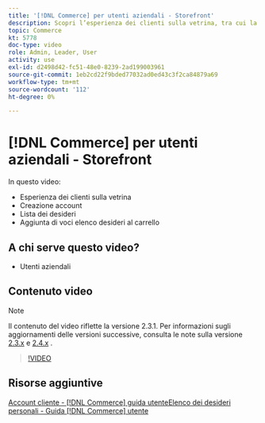 ```yaml
---
title: '[!DNL Commerce] per utenti aziendali - Storefront'
description: Scopri l’esperienza dei clienti sulla vetrina, tra cui la creazione dell’account, le liste dei desideri e l’aggiunta di voci di elenco dei desideri al carrello
topic: Commerce
kt: 5778
doc-type: video
role: Admin, Leader, User
activity: use
exl-id: d2498d42-fc51-48e0-8239-2ad199003961
source-git-commit: 1eb2cd22f9bded77032ad0ed43c3f2ca84879a69
workflow-type: tm+mt
source-wordcount: '112'
ht-degree: 0%

---
```


# [!DNL Commerce] per utenti aziendali - Storefront

In questo video:

- Esperienza dei clienti sulla vetrina
- Creazione account
- Lista dei desideri
- Aggiunta di voci elenco desideri al carrello

## A chi serve questo video?

- Utenti aziendali

## Contenuto video

>[!NOTE]
>
>Il contenuto del video riflette la versione 2.3.1. Per informazioni sugli aggiornamenti delle versioni successive, consulta le note sulla versione [ 2.3.x](https://devdocs.magento.com/guides/v2.3/release-notes/bk-release-notes.html) e [2.4.x](https://devdocs.magento.com/guides/v2.4/release-notes/bk-release-notes.html) .

>[!VIDEO](https://video.tv.adobe.com/v/36188?quality=12&learn=on)

## Risorse aggiuntive

[Account cliente -  [!DNL Commerce] guida ](https://docs.magento.com/user-guide/customers/customer-account.html)
[utenteElenco dei desideri personali - Guida  [!DNL Commerce] utente](https://docs.magento.com/user-guide/customers/account-dashboard-my-wish-list.html)
